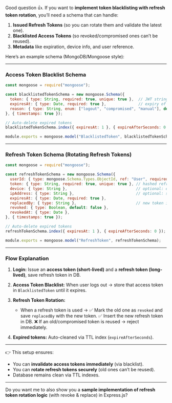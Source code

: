 Good question 👍. If you want to **implement token blacklisting with refresh token rotation**, you’ll need a schema that can handle:

1. **Issued Refresh Tokens** (so you can rotate them and validate the latest one).
2. **Blacklisted Access Tokens** (so revoked/compromised ones can’t be reused).
3. **Metadata** like expiration, device info, and user reference.

Here’s an example schema (MongoDB/Mongoose style):

---

### **Access Token Blacklist Schema**

```js
const mongoose = require("mongoose");

const blacklistedTokenSchema = new mongoose.Schema({
  token: { type: String, required: true, unique: true },  // JWT string
  expiresAt: { type: Date, required: true },              // expiry of access token
  reason: { type: String, enum: ["logout", "compromised", "manual"], default: "logout" },
}, { timestamps: true });

// Auto-delete expired tokens
blacklistedTokenSchema.index({ expiresAt: 1 }, { expireAfterSeconds: 0 });

module.exports = mongoose.model("BlacklistedToken", blacklistedTokenSchema);
```

---

### **Refresh Token Schema (Rotating Refresh Tokens)**

```js
const mongoose = require("mongoose");

const refreshTokenSchema = new mongoose.Schema({
  userId: { type: mongoose.Schema.Types.ObjectId, ref: "User", required: true },
  token: { type: String, required: true, unique: true }, // hashed refresh token
  device: { type: String },                              // optional: device/browser info
  ipAddress: { type: String },                           // optional: store IP
  expiresAt: { type: Date, required: true },
  replacedBy: { type: String },                          // new token issued during rotation
  revoked: { type: Boolean, default: false },
  revokedAt: { type: Date },
}, { timestamps: true });

// Auto-delete expired tokens
refreshTokenSchema.index({ expiresAt: 1 }, { expireAfterSeconds: 0 });

module.exports = mongoose.model("RefreshToken", refreshTokenSchema);
```

---

### **Flow Explanation**

1. **Login:** Issue an **access token (short-lived)** and a **refresh token (long-lived)**, save refresh token in DB.
2. **Access Token Blacklist:** When user logs out → store that access token in `BlacklistedToken` until it expires.
3. **Refresh Token Rotation:**

   * When a refresh token is used →
     ✅ Mark the old one as `revoked` and save `replacedBy` with the new token.
     ✅ Insert the new refresh token in DB.
     ❌ If an old/compromised token is reused → reject immediately.
4. **Expired tokens:** Auto-cleaned via TTL index (`expireAfterSeconds`).

---

👉 This setup ensures:

* You can **invalidate access tokens immediately** (via blacklist).
* You can **rotate refresh tokens securely** (old ones can’t be reused).
* Database remains clean via TTL indexes.

---

Do you want me to also show you a **sample implementation of refresh token rotation logic** (with revoke & replace) in Express.js?

